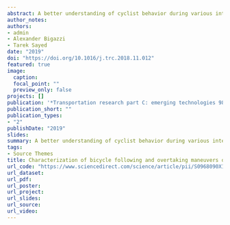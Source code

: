 ```yaml
---
abstract: A better understanding of cyclist behavior during various interactions is needed to enhance bicycle microsimulation models. This study aims to characterize cyclist maneuvers in following and overtaking interactions using multivariate finite mixture model-based clustering. Several variables that potentially affect cyclist state and future decisions are extracted from video data using computer vision techniques, including the longitudinal distance, lateral distance and speed difference between interacting cyclists. Observations of cyclists in following interactions are clustered into constrained and unconstrained states. Observations of overtaking cyclists are clustered into initiation, merging and post-overtaking states. Multivariate distributions within each cluster are examined, along with state transitions for each type of interaction. These characterizations are a key step toward development of agent-based bicycle traffic microsimulation models, which can be used to enhance bicycle facility planning and design, safety modeling, and energy modeling.
author_notes:
authors:
- admin
- Alexander Bigazzi
- Tarek Sayed
date: "2019"
doi: "https://doi.org/10.1016/j.trc.2018.11.012"
featured: true
image:
  caption:
  focal_point: ""
  preview_only: false
projects: []
publication: '*Transportation research part C: emerging technologies 98 (2019): 139-151'
publication_short: ""
publication_types:
- "2"
publishDate: "2019"
slides: 
summary: A better understanding of cyclist behavior during various interactions is needed to enhance bicycle microsimulation models. This study aims to characterize cyclist maneuvers in following and overtaking interactions using multivariate finite mixture model-based clustering. Several variables that potentially affect cyclist state and future decisions are extracted from video data using computer vision techniques, including the longitudinal distance, lateral distance and speed difference between interacting cyclists. Observations of cyclists in following interactions are clustered into constrained and unconstrained states. Observations of overtaking cyclists are clustered into initiation, merging and post-overtaking states. Multivariate distributions within each cluster are examined, along with state transitions for each type of interaction. These characterizations are a key step toward development of agent-based bicycle traffic microsimulation models, which can be used to enhance bicycle facility planning and design, safety modeling, and energy modeling.
tags:
- Source Themes
title: Characterization of bicycle following and overtaking maneuvers on cycling paths
url_code: "https://www.sciencedirect.com/science/article/pii/S0968090X18309823"
url_dataset: 
url_pdf: 
url_poster: 
url_project: 
url_slides: 
url_source: 
url_video: 
---
```



